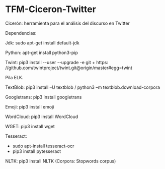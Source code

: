 # TFM-Ciceron-Twitter
Cicerón: herramienta para el análisis del discurso en Twitter

Dependencias:

Jdk: sudo apt-get install default-jdk

Python: apt-get install python3-pip

Twint: pip3 install --user --upgrade -e git + https: //github.com/twintproject/twint.git@origin/master#egg=twint

Pila ELK.

TextBlob: pip3 install –U textblob / python3 –m textblob.download-corpora

Googletrans: pip3 install googletrans

Emoji: pip3 install emoji

WordCloud: pip3 install WordCloud

WGET: pip3 install wget

Tesseract:
- sudo apt-install tesseract-ocr
- pip3 install pytesseract

NLTK: pip3 install NLTK (Corpora: Stopwords corpus)
